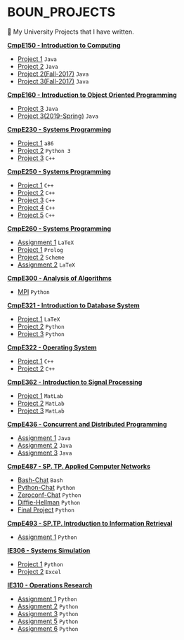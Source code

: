 # BOUN_PROJECTS

:school: My University Projects that I have written.

**[CmpE150 - Introduction to Computing](https://github.com/bekir96/BOUN_PROJECTS/tree/master/CMPE150)**
- [Project 1](https://github.com/bekir96/BOUN_PROJECTS/tree/master/CMPE150/Project1) `Java`
- [Project 2](https://github.com/bekir96/BOUN_PROJECTS/tree/master/CMPE150/Project2) `Java`
- [Project 2(Fall-2017)](https://github.com/bekir96/BOUN_PROJECTS/tree/master/CMPE150/Project2(Fall-2017)) `Java`
- [Project 3(Fall-2017)](https://github.com/bekir96/BOUN_PROJECTS/tree/master/CMPE150/Project3(Fall-2017)) `Java`

**[CmpE160 - Introduction to Object Oriented Programming](https://github.com/bekir96/BOUN_PROJECTS/tree/master/CMPE160)**
- [Project 3](https://github.com/bekir96/BOUN_PROJECTS/tree/master/CMPE160/Project3) `Java`
- [Project 3(2019-Spring)](https://github.com/bekir96/BOUN_PROJECTS/tree/master/CMPE160/PuzzLeGame) `Java`

**[CmpE230 - Systems Programming](https://github.com/bekir96/BOUN_PROJECTS/tree/master/CMPE230)**
- [Project 1](https://github.com/bekir96/BOUN_PROJECTS/tree/master/CMPE230/Project1) `a86`
- [Project 2](https://github.com/bekir96/BOUN_PROJECTS/tree/master/CMPE230/Project2) `Python 3`
- [Project 3](https://github.com/bekir96/BOUN_PROJECTS/tree/master/CMPE230/Project3) `C++`

**[CmpE250 - Systems Programming](https://github.com/bekir96/BOUN_PROJECTS/tree/master/CMPE250)**
- [Project 1](https://github.com/bekir96/BOUN_PROJECTS/tree/master/CMPE250/Project1) `C++`
- [Project 2](https://github.com/bekir96/BOUN_PROJECTS/tree/master/CMPE250/Project2) `C++`
- [Project 3](https://github.com/bekir96/BOUN_PROJECTS/tree/master/CMPE250/Project3) `C++`
- [Project 4](https://github.com/bekir96/BOUN_PROJECTS/tree/master/CMPE250/Project4) `C++`
- [Project 5](https://github.com/bekir96/BOUN_PROJECTS/tree/master/CMPE250/Project5) `C++`

**[CmpE260 - Systems Programming](https://github.com/bekir96/BOUN_PROJECTS/tree/master/CMPE260)**
- [Assignment 1](https://github.com/bekir96/BOUN_PROJECTS/tree/master/CMPE260/Assignment1) `LaTeX`
- [Project 1](https://github.com/bekir96/BOUN_PROJECTS/tree/master/CMPE260/Project1) `Prolog`
- [Project 2](https://github.com/bekir96/BOUN_PROJECTS/tree/master/CMPE260/Project2) `Scheme`
- [Assignment 2](https://github.com/bekir96/BOUN_PROJECTS/tree/master/CMPE260/Assignment2) `LaTeX`

**[CmpE300 - Analysis of Algorithms](https://github.com/bekir96/BOUN_PROJECTS/tree/master/CMPE300)**
- [MPI](https://github.com/bekir96/BOUN_PROJECTS/tree/master/CMPE300/MPI%20Programming%20Projects) `Python` 

**[CmpE321 - Introduction to Database System](https://github.com/bekir96/BOUN_PROJECTS/tree/master/CMPE321)**
- [Project 1](https://github.com/bekir96/BOUN_PROJECTS/tree/master/CMPE321/Project1) `LaTeX`
- [Project 2](https://github.com/bekir96/BOUN_PROJECTS/tree/master/CMPE321/Project2) `Python`
- [Project 3](https://github.com/bekir96/BOUN_PROJECTS/tree/master/CMPE321/Project3) `Python`

**[CmpE322 - Operating System](https://github.com/bekir96/BOUN_PROJECTS/tree/master/CMPE322)**
- [Project 1](https://github.com/bekir96/BOUN_PROJECTS/tree/master/CMPE322/Project1) `C++`
- [Project 2](https://github.com/bekir96/BOUN_PROJECTS/tree/master/CMPE322/Project2) `C++`

**[CmpE362 - Introduction to Signal Processing](https://github.com/bekir96/BOUN_PROJECTS/tree/master/CMPE362)**
- [Project 1](https://github.com/bekir96/BOUN_PROJECTS/tree/master/CMPE362/Project1) `MatLab`
- [Project 2](https://github.com/bekir96/BOUN_PROJECTS/tree/master/CMPE362/Project2) `MatLab`
- [Project 3](https://github.com/bekir96/BOUN_PROJECTS/tree/master/CMPE362/Project3) `MatLab`

**[CmpE436 - Concurrent and Distributed Programming](https://github.com/bekir96/BOUN_PROJECTS/tree/master/CMPE436)**

- [Assignment 1](https://github.com/bekir96/BOUN_PROJECTS/tree/master/CMPE436/Assignment1) `Java`   
- [Assignment 2](https://github.com/bekir96/BOUN_PROJECTS/tree/master/CMPE436/Assignment2) `Java`  
- [Assignment 3](https://github.com/bekir96/BOUN_PROJECTS/tree/master/CMPE436/Assignment3) `Java`   

**[CmpE487 - SP. TP. Applied Computer Networks](https://github.com/bekir96/BOUN_PROJECTS/tree/master/CMPE487)**

- [Bash-Chat](https://github.com/bekir96/BOUN_PROJECTS/tree/master/CMPE487/Bash-Chat) `Bash`
- [Python-Chat](https://github.com/bekir96/BOUN_PROJECTS/tree/master/CMPE487/Python-Chat) `Python`
- [Zeroconf-Chat](https://github.com/bekir96/BOUN_PROJECTS/tree/master/CMPE487/ZeroconfChat) `Python`
- [Diffie-Hellman](https://github.com/bekir96/BOUN_PROJECTS/tree/master/CMPE487/Diffie-Hellman) `Python`
- [Final Project](https://github.com/bekir96/BOUN_PROJECTS/tree/master/CMPE487/Final%20Project) `Python`

**[CmpE493 - SP.TP. Introduction to Information Retrieval](https://github.com/bekir96/BOUN_PROJECTS/tree/master/CMPE493)**

- [Assignment 1](https://github.com/bekir96/BOUN_PROJECTS/tree/master/CMPE493/Assignment1) `Python`  

**[IE306 - Systems Simulation](https://github.com/bekir96/BOUN_PROJECTS/tree/master/IE306)**

- [Project 1](https://github.com/bekir96/BOUN_PROJECTS/tree/master/IE306/Project1) `Python`  
- [Project 2](https://github.com/bekir96/BOUN_PROJECTS/tree/master/IE306/Project2) `Excel`

**[IE310 - Operations Research](https://github.com/bekir96/BOUN_PROJECTS/tree/master/IE310)**

- [Assignment 1](https://github.com/bekir96/BOUN_PROJECTS/tree/master/IE310/Assignment1) `Python`  
- [Assignment 2](https://github.com/bekir96/BOUN_PROJECTS/tree/master/IE310/Assignment2) `Python`
- [Assignment 3](https://github.com/bekir96/BOUN_PROJECTS/tree/master/IE310/Assignment3) `Python`
- [Assignment 5](https://github.com/bekir96/BOUN_PROJECTS/tree/master/IE310/Assignment5) `Python`
- [Assignment 6](https://github.com/bekir96/BOUN_PROJECTS/tree/master/IE310/Assignment6) `Python` 

